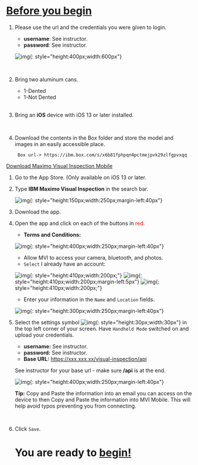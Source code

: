 


<h1><u>Before you begin</u></h1>


1. Please use the url and the credentials you were given to login.

    - <b>username</b>: See instructor.
    - <b>password</b>: See instructor.


    ![img](/img/mvi-hol-imgs/img-prereqs/loginscreen.png){: style="height:400px;width:600px"}


     <br>

2. Bring two aluminum cans.
    - 1-Dented
    - 1-Not Dented


    <br>

3. Bring an <b>iOS</b> device with iOS 13 or later installed.

    <br>

4. Download the contents in the Box folder and store the model and images in an easily accessible place. 

        Box url-> https://ibm.box.com/s/x6b81fphpqn4pctmejpvk29zlfgpvxqq


<u> Download Maximo Visual Inspection Mobile </u>

1. Go to the App Store. (Only available on iOS 13 or later.          
2. Type <b>IBM Maximo Visual Inspection</b> in the search bar.

    ![img](/img/mvi-hol-imgs/img-prereqs/applogo.png){: style="height:150px;width:250px;margin-left:40px"}



3. Download the app. 



4. Open the app and click on each of the buttons in <span style="color:red">red.</span> 



    - <b>Terms and Conditions:</b>

    ![img](/img/mvi-hol-imgs/img-prereqs/termsNconditions.jpeg){: style="height:400px;width:250px;margin-left:40px"}

    - Allow MVI to access your camera, bluetooth, and photos.
    -  `Select` I already have an account:

    ![img](/img/mvi-hol-imgs/img-prereqs/cameraA.png){: style="height:410px;width:200px;"}
    ![img](/img/mvi-hol-imgs/img-prereqs/bluetoothA.png){: style="height:410px;width:200px;margin-left:5px"}
    ![img](/img/mvi-hol-imgs/img-prereqs/photoAccess.png){: style="height:410px;width:200px;"}

    - Enter your information in the `Name` and `Location` fields.

    ![img](/img/mvi-hol-imgs/img-prereqs/nameLocation.jpeg){: style="height:300px;width:250px;margin-left:40px"}

5. Select the settings symbol ![img](/img/mvi-hol-imgs/img-prereqs/setting.jpg){: style="height:30px;width:30px"} in the top left corner of your screen. Have `Handheld Mode` switched on and upload your credentials. 
    - <b>username:</b> See instructor.
    - <b>password:</b> See instructor.
    - <b>Base URL:</b> https://xxx.xxx.xx/visual-inspection/api 
    <p>See instructor for your base url - make sure <b>/api</b> is at the end.</p>

    ![img](/img/mvi-hol-imgs/img-prereqs/loginSettings.png){: style="height:400px;width:250px;margin-left:40px"}
    

    <b>Tip:</b> Copy and Paste the information into an email you can access on the device to then Copy and Paste the information into MVI Mobile.  This will help avoid typos preventing you from connecting.

    <br>

6. Click `Save`.

    <h1>You are ready to <u>begin!</u></h1>




